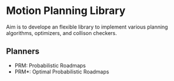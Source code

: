 # Motion Planning Library
Aim is to develope an flexible library to implement various planning algorithms, optimizers, and collison checkers. 

## Planners
- PRM: Probabilistic Roadmaps
- PRM*: Optimal Probabilistic Roadmaps